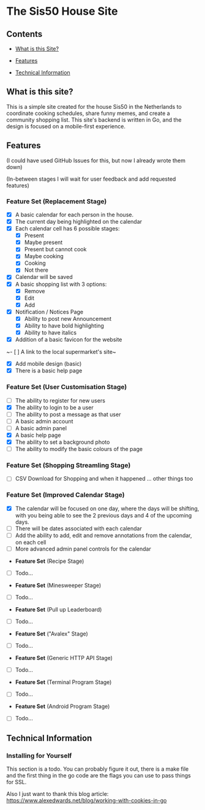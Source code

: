 # The Sis50 House Site

## Contents

- [What is this Site?](#What-is-this-Site)

- [Features](#Features)

- [Technical Information](#Technical-Information)

## What is this site?

This is a simple site created for the house Sis50 in the Netherlands to coordinate cooking schedules, share funny memes, and create a community shopping list. This site's backend is written in Go, and the design is focused on a mobile-first experience.

## Features

(I could have used GitHub Issues for this, but now I already wrote them down)

(In-between stages I will wait for user feedback and add requested features)

### **Feature Set** (Replacement Stage)

- [x] A basic calendar for each person in the house.
- [x] The current day being highlighted on the calendar
- [x] Each calendar cell has 6 possible stages:
    - [x] Present
    - [x] Maybe present
    - [x] Present but cannot cook
    - [x] Maybe cooking
    - [x] Cooking
    - [x] Not there
- [x] Calendar will be saved
- [x] A basic shopping list with 3 options:
    - [x] Remove
    - [x] Edit
    - [x] Add
- [x] Notification / Notices Page
    - [x] Ability to post new Announcement 
    - [x] Ability to have bold highlighting
    - [x] Ability to have italics
- [x] Addition of a basic favicon for the website

~- [ ] A link to the local supermarket's site~
- [x] Add mobile design (basic)
- [x] There is a basic help page

### **Feature Set** (User Customisation Stage)

- [ ] The ability to register for new users
- [x] The ability to login to be a user
- [ ] The ability to post a message as that user
- [ ] A basic admin account
- [ ] A basic admin panel
- [x] A basic help page
- [x] The ability to set a background photo
- [ ] The ability to modify the basic colours of the page

### **Feature Set** (Shopping Streamling Stage)

- [ ] CSV Download for Shopping and when it happened
... other things too

### **Feature Set** (Improved Calendar Stage)

- [x] The calendar will be focused on one day, where the days will be shifting, with you being able to see the 2 previous days and 4 of the upcoming days.
- [ ] There will be dates associated with each calendar
- [ ] Add the ability to add, edit and remove annotations from the calendar, on each cell
- [ ] More advanced admin panel controls for the calendar

- **Feature Set** (Recipe Stage)
- [ ] Todo...

- **Feature Set** (Minesweeper Stage)
- [ ] Todo...

- **Feature Set** (Pull up Leaderboard)
- [ ] Todo...

- **Feature Set** ("Avalex" Stage)
- [ ] Todo...

- **Feature Set** (Generic HTTP API Stage)
- [ ] Todo...

- **Feature Set** (Terminal Program Stage)
- [ ] Todo...

- **Feature Set** (Android Program Stage)
- [ ] Todo...


## Technical Information

### Installing for Yourself

This section is a todo. You can probably figure it out, there is a make file and the first thing in the go code are the flags you can use to pass things for SSL.

Also I just want to thank this blog article:
https://www.alexedwards.net/blog/working-with-cookies-in-go
